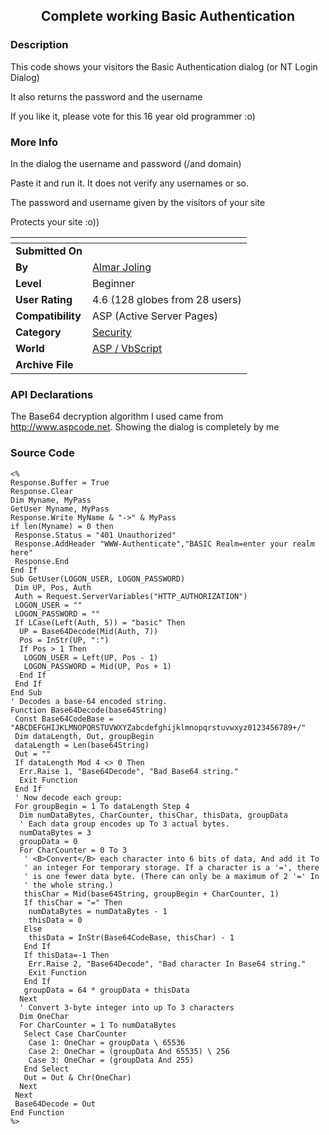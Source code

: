 ﻿<div align="center">

## Complete working Basic Authentication


</div>

### Description

This code shows your visitors the Basic Authentication dialog (or NT Login Dialog)

It also returns the password and the username

If you like it, please vote for this 16 year old programmer :o)
 
### More Info
 
In the dialog the username and password (/and domain)

Paste it and run it. It does not verify any usernames or so.

The password and username given by the visitors of your site

Protects your site :o))


<span>             |<span>
---                |---
**Submitted On**   |
**By**             |[Almar Joling](https://github.com/Planet-Source-Code/PSCIndex/blob/master/ByAuthor/almar-joling.md)
**Level**          |Beginner
**User Rating**    |4.6 (128 globes from 28 users)
**Compatibility**  |ASP \(Active Server Pages\)
**Category**       |[Security](https://github.com/Planet-Source-Code/PSCIndex/blob/master/ByCategory/security__4-14.md)
**World**          |[ASP / VbScript](https://github.com/Planet-Source-Code/PSCIndex/blob/master/ByWorld/asp-vbscript.md)
**Archive File**   |[](https://github.com/Planet-Source-Code/almar-joling-complete-working-basic-authentication__4-6300/archive/master.zip)

### API Declarations

The Base64 decryption algorithm I used came from http://www.aspcode.net. Showing the dialog is completely by me


### Source Code

```
<%
Response.Buffer = True
Response.Clear
Dim Myname, MyPass
GetUser Myname, MyPass
Response.Write MyName & "->" & MyPass
if len(Myname) = 0 then
 Response.Status = "401 Unauthorized"
 Response.AddHeader "WWW-Authenticate","BASIC Realm=enter your realm here"
 Response.End
End If
Sub GetUser(LOGON_USER, LOGON_PASSWORD)
 Dim UP, Pos, Auth
 Auth = Request.ServerVariables("HTTP_AUTHORIZATION")
 LOGON_USER = ""
 LOGON_PASSWORD = ""
 If LCase(Left(Auth, 5)) = "basic" Then
  UP = Base64Decode(Mid(Auth, 7))
  Pos = InStr(UP, ":")
  If Pos > 1 Then
   LOGON_USER = Left(UP, Pos - 1)
   LOGON_PASSWORD = Mid(UP, Pos + 1)
  End If
 End If
End Sub
' Decodes a base-64 encoded string.
Function Base64Decode(base64String)
 Const Base64CodeBase = "ABCDEFGHIJKLMNOPQRSTUVWXYZabcdefghijklmnopqrstuvwxyz0123456789+/"
 Dim dataLength, Out, groupBegin
 dataLength = Len(base64String)
 Out = ""
 If dataLength Mod 4 <> 0 Then
  Err.Raise 1, "Base64Decode", "Bad Base64 string."
  Exit Function
 End If
 ' Now decode each group:
 For groupBegin = 1 To dataLength Step 4
  Dim numDataBytes, CharCounter, thisChar, thisData, groupData
  ' Each data group encodes up To 3 actual bytes.
  numDataBytes = 3
  groupData = 0
  For CharCounter = 0 To 3
   ' <B>Convert</B> each character into 6 bits of data, And add it To
   ' an integer For temporary storage. If a character is a '=', there
   ' is one fewer data byte. (There can only be a maximum of 2 '=' In
   ' the whole string.)
   thisChar = Mid(base64String, groupBegin + CharCounter, 1)
   If thisChar = "=" Then
    numDataBytes = numDataBytes - 1
    thisData = 0
   Else
    thisData = InStr(Base64CodeBase, thisChar) - 1
   End If
   If thisData=-1 Then
    Err.Raise 2, "Base64Decode", "Bad character In Base64 string."
    Exit Function
   End If
   groupData = 64 * groupData + thisData
  Next
  ' Convert 3-byte integer into up To 3 characters
  Dim OneChar
  For CharCounter = 1 To numDataBytes
   Select Case CharCounter
    Case 1: OneChar = groupData \ 65536
    Case 2: OneChar = (groupData And 65535) \ 256
    Case 3: OneChar = (groupData And 255)
   End Select
   Out = Out & Chr(OneChar)
  Next
 Next
 Base64Decode = Out
End Function
%>
```

